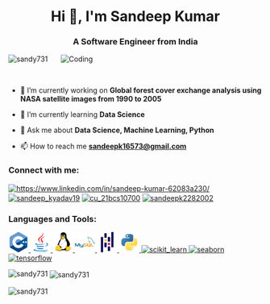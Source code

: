 <h1 align="center">Hi 👋, I'm Sandeep Kumar</h1>
<h3 align="center">A Software Engineer from India</h3>
<img align="right" alt="Coding" width="400" src="https://blog.gitguardian.com/content/images/2022/12/22WXX-thinking-like-hacker.png">

<p align="left"> <img src="https://komarev.com/ghpvc/?username=sandy731&label=Profile%20views&color=0e75b6&style=flat" alt="sandy731" /> </p>

<p align="left"> <a href="https://twitter.com/" target="blank"><img src="https://img.shields.io/twitter/follow/?logo=twitter&style=for-the-badge" alt="" /></a> </p>

- 🔭 I’m currently working on **Global forest cover exchange analysis using NASA satellite images from 1990 to 2005**

- 🌱 I’m currently learning **Data Science**

- 💬 Ask me about **Data Science, Machine Learning, Python**

- 📫 How to reach me **sandeepk16573@gmail.com**

<h3 align="left">Connect with me:</h3>
<p align="left">
<a href="https://linkedin.com/in/https://www.linkedin.com/in/sandeep-kumar-62083a230/" target="blank"><img align="center" src="https://raw.githubusercontent.com/rahuldkjain/github-profile-readme-generator/master/src/images/icons/Social/linked-in-alt.svg" alt="https://www.linkedin.com/in/sandeep-kumar-62083a230/" height="30" width="40" /></a>
<a href="https://instagram.com/sandeep_kyadav19" target="blank"><img align="center" src="https://raw.githubusercontent.com/rahuldkjain/github-profile-readme-generator/master/src/images/icons/Social/instagram.svg" alt="sandeep_kyadav19" height="30" width="40" /></a>
<a href="https://www.codechef.com/users/cu_21bcs10700" target="blank"><img align="center" src="https://cdn.jsdelivr.net/npm/simple-icons@3.1.0/icons/codechef.svg" alt="cu_21bcs10700" height="30" width="40" /></a>
<a href="https://www.hackerrank.com/sandeepk2282002" target="blank"><img align="center" src="https://raw.githubusercontent.com/rahuldkjain/github-profile-readme-generator/master/src/images/icons/Social/hackerrank.svg" alt="sandeepk2282002" height="30" width="40" /></a>
</p>

<h3 align="left">Languages and Tools:</h3>
<p align="left"> <a href="https://www.w3schools.com/cpp/" target="_blank" rel="noreferrer"> <img src="https://raw.githubusercontent.com/devicons/devicon/master/icons/cplusplus/cplusplus-original.svg" alt="cplusplus" width="40" height="40"/> </a> <a href="https://www.java.com" target="_blank" rel="noreferrer"> <img src="https://raw.githubusercontent.com/devicons/devicon/master/icons/java/java-original.svg" alt="java" width="40" height="40"/> </a> <a href="https://www.linux.org/" target="_blank" rel="noreferrer"> <img src="https://raw.githubusercontent.com/devicons/devicon/master/icons/linux/linux-original.svg" alt="linux" width="40" height="40"/> </a> <a href="https://www.mysql.com/" target="_blank" rel="noreferrer"> <img src="https://raw.githubusercontent.com/devicons/devicon/master/icons/mysql/mysql-original-wordmark.svg" alt="mysql" width="40" height="40"/> </a> <a href="https://pandas.pydata.org/" target="_blank" rel="noreferrer"> <img src="https://raw.githubusercontent.com/devicons/devicon/2ae2a900d2f041da66e950e4d48052658d850630/icons/pandas/pandas-original.svg" alt="pandas" width="40" height="40"/> </a> <a href="https://www.python.org" target="_blank" rel="noreferrer"> <img src="https://raw.githubusercontent.com/devicons/devicon/master/icons/python/python-original.svg" alt="python" width="40" height="40"/> </a> <a href="https://scikit-learn.org/" target="_blank" rel="noreferrer"> <img src="https://upload.wikimedia.org/wikipedia/commons/0/05/Scikit_learn_logo_small.svg" alt="scikit_learn" width="40" height="40"/> </a> <a href="https://seaborn.pydata.org/" target="_blank" rel="noreferrer"> <img src="https://seaborn.pydata.org/_images/logo-mark-lightbg.svg" alt="seaborn" width="40" height="40"/> </a> <a href="https://www.tensorflow.org" target="_blank" rel="noreferrer"> <img src="https://www.vectorlogo.zone/logos/tensorflow/tensorflow-icon.svg" alt="tensorflow" width="40" height="40"/> </a> </p>

<p><img align="left" src="https://github-readme-stats.vercel.app/api/top-langs?username=sandy731&show_icons=true&locale=en&layout=compact" alt="sandy731" /></p>

<p>&nbsp;<img align="center" src="https://github-readme-stats.vercel.app/api?username=sandy731&show_icons=true&locale=en" alt="sandy731" /></p>

<p><img align="center" src="https://github-readme-streak-stats.herokuapp.com/?user=sandy731&" alt="sandy731" /></p>
